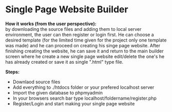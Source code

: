 # Single Page Website Builder

<b>How it works (from the user perspective):</b><br>
by downloading the source files and adding them to local server environment, the user can
then register or login first. He can choose a desired template (for the limited time given for the project only 
one template was made) and he can proceed on creating his singe page website. After finishing creating the
website, he can save it and return to the main builder screen where he create a new single page website
edit/delete the one's he has already created or save it as single ".html" type file. 

<b>Steps:</b>
<ul>
  <li>Downlaod source files</li>
  <li>Add everything to ./htdocs folder or your prefered localhost server</li>
  <li>Import the given database to phpmyadmin</li>
  <li>In your browsers search bar type localhost/foldername/register.php</li>
  <li>Register/Login and start making your single page website</li>
</ul>
